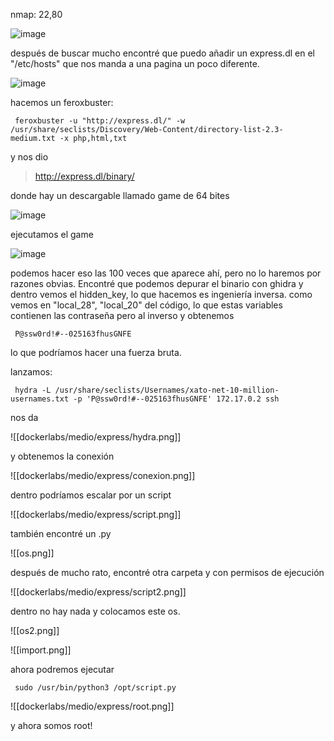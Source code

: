 nmap: 22,80

![image](https://github.com/user-attachments/assets/3de098e7-0362-404a-aec9-854d68fe19ad)

después de buscar mucho encontré que puedo añadir un express.dl  en el "/etc/hosts" 
que nos manda a una pagina un poco diferente. 

![image](https://github.com/user-attachments/assets/3fe89d75-e8bf-4aea-9667-23b62f02282f)

hacemos un feroxbuster: 

     feroxbuster -u "http://express.dl/" -w /usr/share/seclists/Discovery/Web-Content/directory-list-2.3-medium.txt -x php,html,txt

y nos dio
> http://express.dl/binary/

donde hay un descargable llamado game de 64 bites 

![image](https://github.com/user-attachments/assets/1223ad50-7666-4043-98b2-81f6f2ca0ecc)

ejecutamos el game

![image](https://github.com/user-attachments/assets/a54eb245-403c-48df-9002-4f9f7269baca)

podemos hacer eso las 100 veces que aparece ahí, pero no lo haremos por razones obvias. Encontré que podemos depurar el binario con ghidra 
y dentro vemos el hidden_key, lo que hacemos es ingeniería inversa.
como vemos en "local_28", "local_20"  del código, lo que estas variables contienen las contraseña pero al inverso y obtenemos

     P@ssw0rd!#--025163fhusGNFE

lo que podríamos hacer una fuerza bruta. 

lanzamos:

     hydra -L /usr/share/seclists/Usernames/xato-net-10-million-usernames.txt -p 'P@ssw0rd!#--025163fhusGNFE' 172.17.0.2 ssh


nos da

![[dockerlabs/medio/express/hydra.png]]

y obtenemos la conexión

![[dockerlabs/medio/express/conexion.png]]

dentro podríamos escalar por un script

![[dockerlabs/medio/express/script.png]]

también encontré un .py

![[os.png]]

después de mucho rato, encontré otra carpeta y con permisos de ejecución

![[dockerlabs/medio/express/script2.png]]

dentro no hay nada y colocamos este os.

![[os2.png]]

![[import.png]]

ahora podremos ejecutar 

     sudo /usr/bin/python3 /opt/script.py

![[dockerlabs/medio/express/root.png]]

y ahora somos root!
